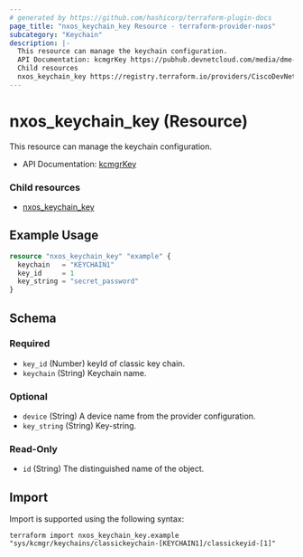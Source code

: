 ```yaml
---
# generated by https://github.com/hashicorp/terraform-plugin-docs
page_title: "nxos_keychain_key Resource - terraform-provider-nxos"
subcategory: "Keychain"
description: |-
  This resource can manage the keychain configuration.
  API Documentation: kcmgrKey https://pubhub.devnetcloud.com/media/dme-docs-10-2-2/docs/Security%20and%Policing/kcmgr:ClassicKeychain/
  Child resources
  nxos_keychain_key https://registry.terraform.io/providers/CiscoDevNet/nxos/latest/docs/resources/keychain_key
---
```


# nxos_keychain_key (Resource)

This resource can manage the keychain configuration.

- API Documentation: [kcmgrKey](https://pubhub.devnetcloud.com/media/dme-docs-10-2-2/docs/Security%20and%Policing/kcmgr:ClassicKeychain/)

### Child resources

- [nxos_keychain_key](https://registry.terraform.io/providers/CiscoDevNet/nxos/latest/docs/resources/keychain_key)

## Example Usage

```terraform
resource "nxos_keychain_key" "example" {
  keychain   = "KEYCHAIN1"
  key_id     = 1
  key_string = "secret_password"
}
```

<!-- schema generated by tfplugindocs -->
## Schema

### Required

- `key_id` (Number) keyId of classic key chain.
- `keychain` (String) Keychain name.

### Optional

- `device` (String) A device name from the provider configuration.
- `key_string` (String) Key-string.

### Read-Only

- `id` (String) The distinguished name of the object.

## Import

Import is supported using the following syntax:

```shell
terraform import nxos_keychain_key.example "sys/kcmgr/keychains/classickeychain-[KEYCHAIN1]/classickeyid-[1]"
```
